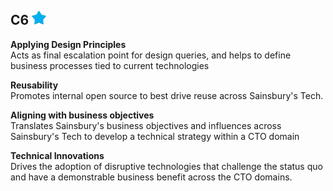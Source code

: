 ## C6 <img src="../images/full-star.png" width="23px"/>

**Applying Design Principles**<br/>
Acts as final escalation point for design queries, and helps to define business processes tied to current technologies

**Reusability**<br/>
Promotes internal open source to best drive reuse across Sainsbury's Tech.

**Aligning with business objectives**<br/>
Translates Sainsbury's business objectives and influences across Sainsbury's Tech to develop a technical strategy within a CTO domain

**Technical Innovations**<br/>
Drives the adoption of disruptive technologies that challenge the status quo and have a demonstrable business benefit across the CTO domains.   